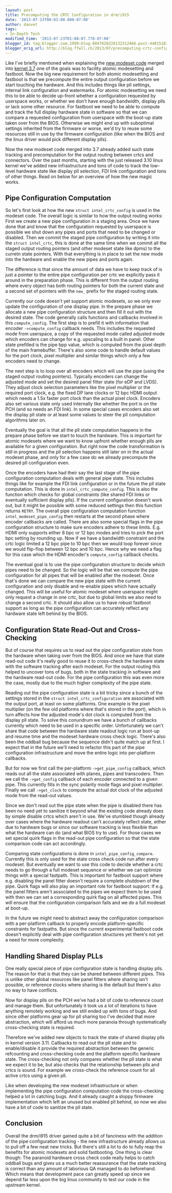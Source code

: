 ```yaml
---
layout: post
title: Precomputing the CRTC Configuration in drm/i915
date: '2013-07-23T00:03:00.000-07:00'
author: danvet
tags:
- In-Depth Tech
modified_time: '2013-07-23T01:08:07.778-07:00'
blogger_id: tag:blogger.com,1999:blog-8047628228132312466.post-4481518305873487209
blogger_orig_url: http://blog.ffwll.ch/2013/07/precomputing-crtc-configuration-in.html
---
```


<p>Like I've briefly mentioned when explaining the <a href="http://blog.ffwll.ch/2012/08/new-modeset-code.html">new modeset code</a> merged into <a href="http://blog.ffwll.ch/2012/10/neat-drmi915-stuff-for-37.html">kernel 3.7</a> one of the goals was to facility atomic modesetting and fastboot. Now the big new requirement for both atomic modesetting and fastboot is that we precompute the entire output configuration before we start touching the hardware. And this includes things like pll settings, internal link configuration and watermarks. For atomic modesetting we need this to be able to decide up-front whether a configuration requested by userspace works, or whether we don't have enough bandwidth, display plls or lack some other resource. For fastboot we need to be able to compute and track the full display hardware state in software so that we can compare a requested configuration from userspace with the boot-up state taken over from the BIOS. Otherwise we might end up with suboptimal settings inherited from the firmware or worse, we'd try to reuse some resources still in use by the firmware configuration (like when the BIOS and the linux driver would pick different display plls). </p><p>Now the new modeset code merged into 3.7 already added such state tracking and precomputation for the output routing between crtcs and connectors. Over the past months, starting with the just released 3.10 linux kernel we've added new infrastructure and tons of code to track the low-level hardware state like display pll selection, FDI link configuration and tons of other things. Read on below for an overview of how the new magic works. </p><a name='more'></a><h2>Pipe Configuration Computation</h2><p>So let's first look at how the new <code>struct intel_crtc_config</code> is used in the modeset code. The overall logic is similar to how the output routing works: First we create a new pipe configuration in a staging area. Once we have done that and know that the configuration requested by userspace is possible we shut down any pipes and ports that need to be changed or disabled. Then we commit the staged pipe configuration by writing it into the <code>struct intel_crtc</code>, this is done at the same time when we commit all the staged output routing pointers (and other modeset state like dpms) to the curretn state pointers. With that everything is in place to set the new mode into the hardware and enable the new pipes and ports again. </p><p>The difference is that since the amount of data we have to keep track of is just a pointer to the entire pipe configuration per crtc we explicitly pass it around in the preparation phase. This is different from the output routing where every object has both routing pointers for both the current state and a second set of pointers with the <code>new_</code> prefix for the staged routing state. </p><p>Currently our code doesn't yet support atomic modesets, so we only ever update the configuration of one display pipe. In the prepare phase we allocate a new pipe configuration structure and then fill it out with the desired state. The code generally calls functions and callbacks involved in this <code>compute_config</code>. The first step is to prefill it with information that encoder <code>-&gt;compute_config</code> callback needs. This includes the requested mode from userspace, a copy of the requested mode called adjusted mode which encoders can change for e.g. upscaling to a built in panel. Other state prefilled is the pipe bpp value, which is computed from the pixel depth of the main framebuffer. There's also some code to handle default values for the port clock, pixel multiplier and similar things which only a few encoders need to change. </p><p>The next step is to loop over all encoders which will use the pipe (using the staged output routing pointers). Typically encoders can change the adjusted mode and set the desired panel fitter state (for eDP and LVDS). They adjust clock selection parameters like the pixel multiplier or the required port clock, e.g. the fixed DP lane clocks or 12 bpc HDMI output which needs a 1.5x faster port clock than the actual pixel clock. Encoders also set various state only used internally like whether the port is on the PCH (and so needs an FDI link). In some special cases encoders also set the display pll state or at least some values to steer the pll computation algorithms later on. </p><p>Eventually the goal is that all the pll state computation happens in the prepare phase before we start to touch the hardware. This is important for atomic modesets where we want to know upfront whether enough plls are available for a given configuration. But right now the code transformation is still in progress and the pll selection happens still later on in the actual modeset phase, and only for a few case do we already precompute the desired pll configuration even. </p><p>Once the encoders have had their say the last stage of the pipe configuration computation deals with general pipe state. This includes things like for example the FDI link configuration or in the future the pll state computation. This is done in <code>intel_crtc_compute_config</code>. This is also the function which checks for global constraints (like shared FDI links or eventually sufficient display plls). If the current configuration doesn't work out, but it might be possible with some reduced settings then this function returns <code>RETRY</code>. The overall pipe configuration computation function <code> intel_modeset_pipe_config</code> then restarts at the second phase where encoder callbacks are called. There are also some special flags in the pipe configuration structure to make sure encoders adhere to these limits. E.g. HDMI only supports either 8 bpc or 12 bpc modes and tries to pick the port bpc setting by rounding up. Now if we have a bandwidth constraint and the crtc logic limited a 12 bpc pipe to 10 bpc then we would loop forever since we would flip-flop between 12 bpc and 10 bpc. Hence why we need a flag for this case which the HDMI encoder's <code>compute_config</code> callback checks. </p><p>The eventual goal is to use the pipe configuration structure to decide which pipes need to be changed. So the logic will be that we compute the pipe configuration for all pipes that will be enabled after the modeset. Once that's done we can compare the new pipe state with the current configuration and only disable and re-enable pipes which have actually changed. This will be useful for atomic modeset where userspace might only request a change in one crtc, but due to global limits we also need to change a second crtc. It should also allow us to have robust fastboot support as long as the pipe configuration can accurately reflect any hardware state left behind by the BIOS. </p><h2>Configuration State Read-Out and Cross-Checking</h2><p>But of course that requires us to read out the pipe configuration state from the hardware when taking over from the BIOS. And once we have that state read-out code it's really good to reuse it to cross-check the hardware state with the software tracking after each modeset. For the output routing this helped to uncover tons of bugs, both in the state tracking in software and the hardware read-out code. For the pipe configuration this was even more the case, mostly due to the much higher complexity of the pipe state. </p><p>Reading out the pipe configuration state is a bit tricky since a bunch of the settings stored in the <code>struct intel_crtc_configuration</code> are associated with the output port, at least on some platforms. One example is the pixel multiplier (on the few old platforms where that's stored in the port), which in turn affects how the adjusted mode's dot clock is computed from the display pll state. To solve this conundrum we have a bunch of callbacks currently which need to be used in a specific order. Unfortunately we can't share that code between the hardware state readout logic run at boot-up and resume time and the modeset hardware cross check logic. There's also been the oddball bug because the sequence didn't quite match up at first. I expect that in the future we'll need to refactor this part of the pipe configuration infrastructure and move the entire logic into per-platform callbacks. </p><p>But for now we first call the per-platform <code>-&gt;get_pipe_config</code> callback, which reads out all the state associated with planes, pipes and transcoders. Then we call the <code>-&gt;get_config</code> callback of each encoder connected to a given pipe. This currently fills in the sync polarity mode flags and pixel multiplier. Finally we call <code>-&gt;get_clock</code> to compute the actual dot clock of the adjusted mode from the read-out values. </p><p>Since we don't read out the pipe state when the pipe is disabled there has been no need yet to sanitize it beyond what the existing code already does by simple disable crtcs which aren't in use. We've stumbled though already over cases where the hardware readout can't accurately reflect state, either due to hardware bugs or since our software tracking is less flexible than what the hardware can do (and what BIOS try to use). For those cases we set special quirk flags in the read-out pipe configuration so that the state comparison code can act accordingly. </p><p>Comparing state configurations is done in <code>intel_pipe_config_compare</code>. Currently this is only used for the state cross check code run after every modeset. But eventually we want to use this code to decide whether a crtc needs to go through a full modeset sequence or whether we can optimize things with a special fastpath. This is important for fastboot support where e.g. disabling the panel fitter doesn't require a complete shutdown of the pipe. Quirk flags will also play an important role for fastboot support: If e.g. the panel fitters aren't associated to the pipes we expect them to be used with then we can set a corresponding quirk flag on all affected pipes. This will ensure that the configuration comparison fails and we do a full modeset at boot-up. </p><p>In the future we might need to abstract away the configuration comparison with a per-platform callback to properly encode platform-specific constraints for fastpaths. But since the current experimental fastboot code doesn't explicitly deal with pipe configuration structures yet there's not yet a need for more complexity. </p><h2>Handling Shared Display PLLs</h2><p>One really special piece of pipe configuration state is handling display plls. The reason for that is that they can be shared between different pipes. This is unlike other global resources like panel fitters where sharing isn't possible, or reference clocks where sharing is the default but there's also no way to have conflicts. </p><p>Now for display plls on the PCH we've had a bit of code to reference count and manage them. But unfortunately it took us a lot of iterations to have anything remotely working and we still ended up with tons of bugs. And since other platforms gear up for pll sharing too I've decided that more abstraction, which will afford us much more paranoia through systematically cross-checking state is required. </p><p>Therefore we've added new objects to track the state of shared display plls in kernel version 3.11. Callbacks to read out the pll state and to enable/disable it provide the required abstraction between the generic refcounting and cross-checking code and the platform specific hardware state. The cross-checking not only compares whether the pll state is what we expect it to be, but also checks that the relationship between plls and crtcs is sound. For example we cross-check the reference count for all active crtcs using a given pll. </p><p>Like when developing the new modeset infrastructure or when implementing the pipe configuration computation code the cross-checking helped a lot in catching bugs. And it already caught a sloppy firmware implementation which left an unused but enabled pll behind, so now we also have a bit of code to sanitize the pll state. </p><h2>Conclusion</h2><p>Overall the drm/i915 driver gained quite a bit of fanciness with the addition of the pipe configuration tracking - the new infrastructure already allows us to pull off a few neat new tricks. But there's still a lot to do to fully reap the benefits for atomic modesets and solid fastbooting. One thing is clear though: The paranoid hardware cross check code really helps to catch oddball bugs and gives us a much better reassurance that the state tracking is correct than any amount of laborious QA managed to do beforehand. Which means that development pace can greatly speed up since we depend far less upon the big linux community to test our code in the upstream kernel. </p>